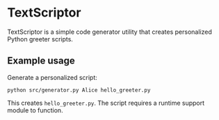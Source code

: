# TextScriptor

TextScriptor is a simple code generator utility that creates personalized Python greeter scripts.

## Example usage

Generate a personalized script:
```
python src/generator.py Alice hello_greeter.py
```

This creates `hello_greeter.py`. The script requires a runtime support module to function.
